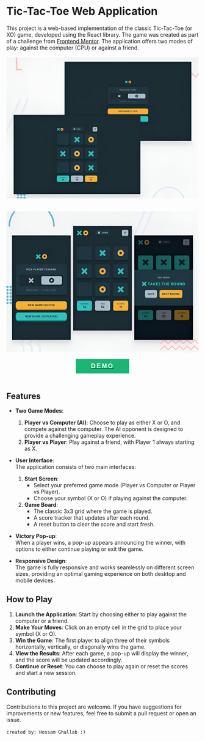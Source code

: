 # Tic-Tac-Toe Web Application

This project is a web-based implementation of the classic Tic-Tac-Toe (or XO) game, developed using the React library. The game was created as part of a challenge from [Frontend Mentor](https://www.frontendmentor.io/challenges/tic-tac-toe-game-Re7ZF_E2v). The application offers two modes of play: against the computer (CPU) or against a friend.
<br>
<br>
<img src="./README/1.jpeg" width="600" style="display: block; margin: 0 auto;">
<br>
<br>
<img src="./README/2.jpeg" width="600" style="display: block; margin: 0 auto;">
<br>
<be>
<a href="https://7ossam-ghallab.github.io/xo-game/">
<button class="button" style="display: block; border:none; outline: none; background:#1bb673; padding: 10px 40px; font-size: 16px; font-weight: bold; color: white; letter-spacing: 3px; margin: 0 auto;">DEMO</button>
</a>
<br>

## Features

- **Two Game Modes**:

  1. **Player vs Computer (AI)**: Choose to play as either X or O, and compete against the computer. The AI opponent is designed to provide a challenging gameplay experience.
  2. **Player vs Player**: Play against a friend, with Player 1 always starting as X.

- **User Interface**:  
  The application consists of two main interfaces:

  1. **Start Screen**:
     - Select your preferred game mode (Player vs Computer or Player vs Player).
     - Choose your symbol (X or O) if playing against the computer.
  2. **Game Board**:
     - The classic 3x3 grid where the game is played.
     - A score tracker that updates after each round.
     - A reset button to clear the score and start fresh.

- **Victory Pop-up**:  
  When a player wins, a pop-up appears announcing the winner, with options to either continue playing or exit the game.

- **Responsive Design**:  
  The game is fully responsive and works seamlessly on different screen sizes, providing an optimal gaming experience on both desktop and mobile devices.

## How to Play

1. **Launch the Application**: Start by choosing either to play against the computer or a friend.
2. **Make Your Moves**: Click on an empty cell in the grid to place your symbol (X or O).
3. **Win the Game**: The first player to align three of their symbols horizontally, vertically, or diagonally wins the game.
4. **View the Results**: After each game, a pop-up will display the winner, and the score will be updated accordingly.
5. **Continue or Reset**: You can choose to play again or reset the scores and start a new session.

## Contributing

Contributions to this project are welcome. If you have suggestions for improvements or new features, feel free to submit a pull request or open an issue.

`created by: Hossam Ghallab :)`
